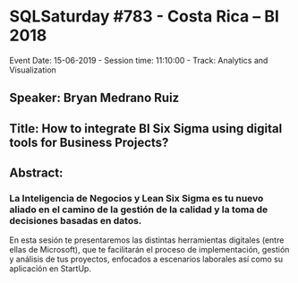 # SQLSaturday #783 - Costa Rica – BI 2018
Event Date: 15-06-2019 - Session time: 11:10:00 - Track: Analytics and Visualization
## Speaker: Bryan Medrano Ruiz
## Title: How to integrate  BI  Six Sigma using digital tools for Business Projects?
## Abstract:
### La Inteligencia de Negocios y Lean Six Sigma es tu nuevo aliado en el camino de la  gestión de la calidad  y la toma de decisiones basadas en datos.

En esta sesión te presentaremos las distintas herramientas digitales (entre ellas de Microsoft), que te facilitarán el proceso de implementación, gestión y análisis de tus proyectos,  enfocados a escenarios laborales así como su aplicación en StartUp.
